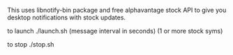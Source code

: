 This uses libnotify-bin package and free alphavantage stock API to give you desktop notifications with stock updates.

to launch
./launch.sh (message interval in seconds) (1 or more stock syms)

to stop
./stop.sh
